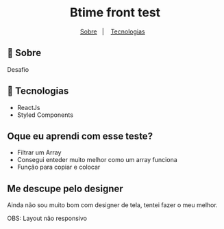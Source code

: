 <h1 align="center">Btime front test</h1>

<p align="center">
  <a href="#-sobre">Sobre</a>&nbsp;&nbsp;&nbsp;|&nbsp;&nbsp;&nbsp;
  <a href="#-tecnologias">Tecnologias</a>&nbsp;&nbsp;&nbsp;
</p>
 
## 📖 Sobre
Desafio

## 🚀 Tecnologias
* ReactJs
* Styled Components

## Oque eu aprendi com esse teste?
* Filtrar um Array
* Consegui enteder muito melhor como um array funciona
* Função para copiar e colocar

## Me descupe pelo designer
Ainda não sou muito bom com designer de tela, tentei fazer o meu melhor.

OBS: Layout não responsivo
